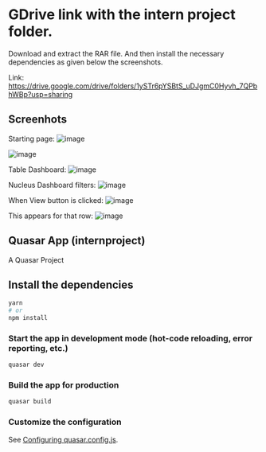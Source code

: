 # GDrive link with the intern project folder.
Download and extract the RAR file. And then install the necessary dependencies as given below the screenshots.

Link: https://drive.google.com/drive/folders/1ySTr6pYSBtS_uDJgmC0Hyvh_7QPbhWBp?usp=sharing

## Screenhots
Starting page:
![image](https://user-images.githubusercontent.com/67680115/215352028-ee836367-80fb-4f49-89f7-ec8867680d26.png)

![image](https://user-images.githubusercontent.com/67680115/215352034-e87d132b-3ebd-42c0-9106-7185ce0aa7f8.png)

Table Dashboard:
 ![image](https://user-images.githubusercontent.com/67680115/215352049-942a2c45-802f-4ba6-8e2b-87b1a358abb7.png)

Nucleus Dashboard filters:
 ![image](https://user-images.githubusercontent.com/67680115/215352059-7ce7a1fe-f180-4710-8ab8-c1eb9ccf21cc.png)

When View button is clicked:
 ![image](https://user-images.githubusercontent.com/67680115/215352073-97b27064-aff0-4bbf-a177-5ee424c5d9b3.png)

This appears for that row:
 ![image](https://user-images.githubusercontent.com/67680115/215352079-19d6e9cd-a30e-4de3-856b-68ee0623ff0b.png)

## Quasar App (internproject)

A Quasar Project

## Install the dependencies
```bash
yarn
# or
npm install
```

### Start the app in development mode (hot-code reloading, error reporting, etc.)
```bash
quasar dev
```


### Build the app for production
```bash
quasar build
```

### Customize the configuration
See [Configuring quasar.config.js](https://v2.quasar.dev/quasar-cli-webpack/quasar-config-js).
